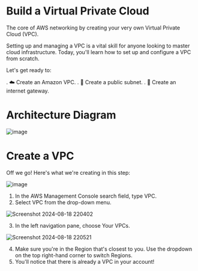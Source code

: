 # Build a Virtual Private Cloud

The core of AWS networking by creating your very own Virtual Private Cloud (VPC).

Setting up and managing a VPC is a vital skill for anyone looking to master cloud infrastructure. Today, you'll learn how to set up and configure a VPC from scratch.

Let's get ready to:

. ☁️ Create an Amazon VPC.
. 🥅 Create a public subnet.
. 🚪 Create an internet gateway.

# Architecture Diagram

![image](https://github.com/user-attachments/assets/e8c9c105-0d48-4d6b-a455-1e72e69c09dd)

# Create a VPC

Off we go! Here's what we're creating in this step:

![image](https://github.com/user-attachments/assets/39333f06-36ee-4a6b-984c-a7b226a7344c)

1. In the AWS Management Console search field, type VPC.
2. Select VPC from the drop-down menu.

![Screenshot 2024-08-18 220402](https://github.com/user-attachments/assets/a862a3a3-2014-48b0-975c-55bdff927306)

3. In the left navigation pane, choose Your VPCs.

![Screenshot 2024-08-18 220521](https://github.com/user-attachments/assets/a66783f0-21c5-4841-882c-98f3256d2f5b)

4. Make sure you're in the Region that's closest to you. Use the dropdown on the top right-hand corner to switch Regions.
5. You'll notice that there is already a VPC in your account!




